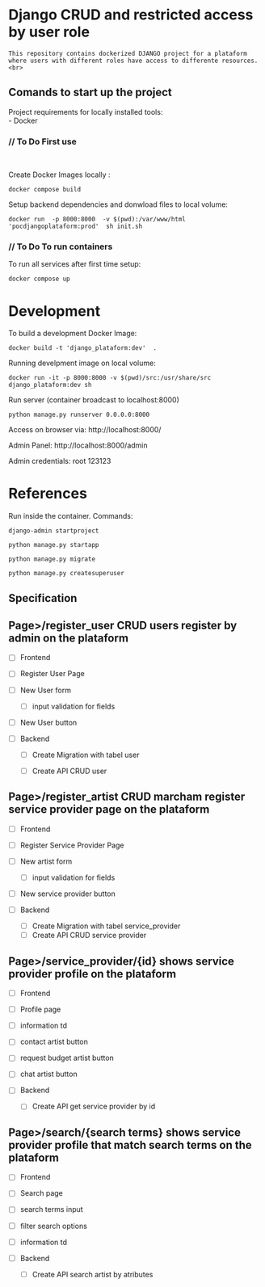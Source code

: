 # Django CRUD and restricted access by user role 
    This repository contains dockerized DJANGO project for a plataform where users with different roles have access to differente resources. <br>


## Comands to start up the project 
  Project requirements for locally installed tools:    <br>
    - Docker    

### // To Do  First use
<br> 

 Create Docker Images locally :
```
docker compose build  
```
Setup backend dependencies and donwload files to local volume: 
```
docker run  -p 8000:8000  -v $(pwd):/var/www/html   'pocdjangoplataform:prod'  sh init.sh
```

### // To Do  To run containers
 To run all services after first time setup:
```
docker compose up 
```

# Development

 To build a development Docker Image:
```
docker build -t 'django_plataform:dev'  .   
```

 Running develpment image on local volume: 
```
docker run -it -p 8000:8000 -v $(pwd)/src:/usr/share/src django_plataform:dev sh
```

Run server (container broadcast to localhost:8000)
```
python manage.py runserver 0.0.0.0:8000
```
Access on browser via: http://localhost:8000/

Admin Panel: http://localhost:8000/admin

Admin credentials: root 123123


# References 
Run inside the container.
Commands: 
```
django-admin startproject
```
```
python manage.py startapp
```
```
python manage.py migrate
```
```
python manage.py createsuperuser 
```

## Specification 
 
## Page>/register_user CRUD users register by admin on the plataform 
- [ ]  Frontend
  - [ ] Register User Page
   - [ ] New User form
        - [ ] input validation for fields
   - [ ] New User button

- [ ] Backend
    - [ ] Create Migration with tabel user
    - [ ] Create API CRUD user


## Page>/register_artist CRUD marcham register service provider page on the plataform 
- [ ]  Frontend
  - [ ] Register Service Provider Page
   - [ ] New artist form
        - [ ] input validation for fields
   - [ ] New service provider button

- [ ] Backend
    - [ ] Create Migration with tabel service_provider
    - [ ] Create API CRUD service provider

## Page>/service_provider/{id} shows service provider profile on the plataform 
- [ ]  Frontend
  - [ ] Profile page
   - [ ] information td 
   - [ ] contact artist button
   - [ ] request budget artist button
   - [ ] chat artist button

- [ ] Backend
    - [ ] Create API get service provider by id 
  
## Page>/search/{search terms} shows service provider profile that match search terms on the plataform 
- [ ]  Frontend
  - [ ] Search page
   - [ ] search terms input 
   - [ ] filter search options
   - [ ] information td 

- [ ] Backend
    - [ ] Create API search artist by atributes 
  
   